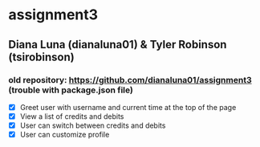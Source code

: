 # assignment3
## Diana Luna (dianaluna01) & Tyler Robinson (tsirobinson)
### old repository: https://github.com/dianaluna01/assignment3 (trouble with package.json file)

- [X] Greet user with username and current time at the top of the page
- [X] View a list of credits and debits
- [X] User can switch between credits and debits
- [X] User can customize profile
